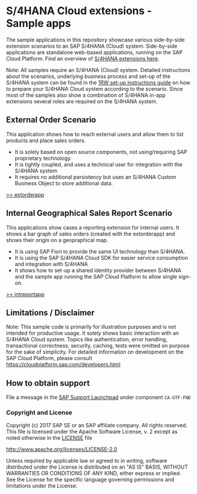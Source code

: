 # S/4HANA Cloud extensions - Sample apps
 
The sample applications in this repository showcase various side-by-side extension scenarios to an SAP S/4HANA (Cloud) system. 
Side-by-side applications are standalone web-based applications, running on the SAP Cloud Platform. Find an overview of [S/4HANA extensions here](https://www.sap.com/documents/2015/07/2ad59b27-347c-0010-82c7-eda71af511fa.html).

Note: All samples require an S/4HANA (Cloud) system. Detailed instructions about the scenarios, underlying business process and set-up of the S/4HANA system can be found in the [1RW set-up instructions guide](https://rapid.sap.com/bp/#/browse/scopeitems/1RW) on how to prepare your S/4HANA Cloud system according to the scenario. 
Since most of the samples also show a combination of S/4HANA in-app extensions several roles are required on the S/4HANA system. 



## External Order Scenario
This application shows how to reach external users and allow them to list products and place sales orders. 

- It is solely based on open source components, not using/requiring SAP proprietary technology. 
- It is tightly coupled, and uses a technical user for integration with the S/4HANA system
- It requires no additional persistency but uses an S/4HANA Custom Business Object to store additional data.

[>> extorderapp](extorderapp)

 

## Internal Geographical Sales Report Scenario
This applications show cases a reporting extension for internal users. It shows a bar graph of sales orders (created with the extorderapp) and shows their origin on a geopraphical map.

- It is using SAP Fiori to provide the same UI technology than S/4HANA.
- It is using the SAP S/4HANA Cloud SDK for easier service consumption and integration with S/4HANA 
- It shows how to set-up a shared identity provider between S/4HANA and the sample app running  the SAP Cloud Platform to allow single sign-on. 

[>> intreportapp](intreportapp)





Limitations / Disclaimer
------------------------
Note: This sample code is primarily for illustration purposes and is not intended for productive usage. It solely shows basic interaction with an S/4HANA Cloud system. Topics like authentication, error handling, transactional correctness, security, caching, tests were omitted on purpose for the sake of simplicity. For detailed information on development on the SAP Cloud Platform, please consult https://cloudplatform.sap.com/developers.html  



How to obtain support
---------------------
File a message in the [SAP Support Launchpad](https://launchpad.support.sap.com/#/incident/create) under component `CA-GTF-FND`




### Copyright and License

Copyright (c) 2017 SAP SE or an SAP affiliate company. All rights reserved.
This file is licensed under the Apache Software License, v. 2 except as noted otherwise in the [LICENSE](LICENSE) file

http://www.apache.org/licenses/LICENSE-2.0 

Unless required by applicable law or agreed to in writing, software distributed under the License is distributed on an "AS IS" BASIS, WITHOUT WARRANTIES OR CONDITIONS OF ANY KIND, either express or implied. See the License for the specific language governing permissions and limitations under the License.
